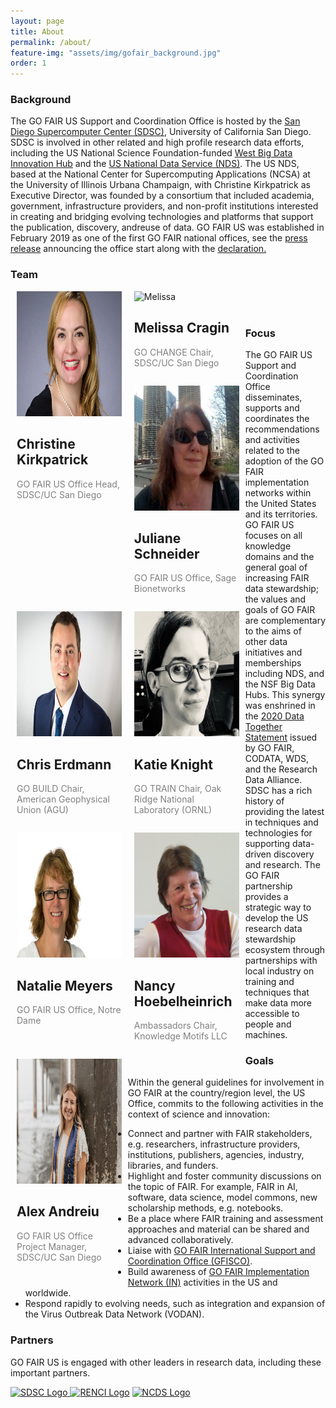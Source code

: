 ```yaml
---
layout: page
title: About
permalink: /about/
feature-img: "assets/img/gofair_background.jpg"
order: 1
---
```

<a href="" title=""></a>
<h3>Background</h3>

<p>The GO FAIR US Support and Coordination Office is hosted by the <a href="https://www.sdsc.edu/" title="San Diego Supercomputer Center (SDSC)">San Diego Supercomputer Center (SDSC)</a>, University of California San Diego. SDSC is involved in other related and high profile research data efforts, including the US National Science Foundation-funded <a href="https://westbigdatahub.org/" title="">West Big Data Innovation Hub</a> and the <a href="http://www.nationaldataservice.org/" title="US National Data Service (NDS)">US National Data Service (NDS)</a>. The US NDS, based at the National Center for Supercomputing Applications (NCSA) at the University of Illinois Urbana Champaign, with Christine Kirkpatrick as Executive Director, was founded by a consortium that included academia, government, infrastructure providers, and non-profit institutions interested in creating and bridging evolving technologies and platforms that support the publication, discovery, andreuse of data. GO FAIR US was established in February 2019 as one of the first GO FAIR national offices, see the <a href="https://www.sdsc.edu/News%20Items/PR20190228_RDS_GOFAIR.html" title="GO FAIR US Press Release">press release</a> announcing the office start along with the <a href="https://www.go-fair.org/wp-content/uploads/2020/08/Declaration-GO-FAIR-US.pdf" title="Go FAIR US Declaration">declaration.</a></p>

<h3>Team</h3>

<div class = "row">
  <div class = "column" style=
    "float: left;
    width: 33.3%;
    margin-bottom: 14px;
    padding: 0 10px;">
    <div class = "card">
      <img src="/assets/img/Christine_Kirkpatrick_Profile.jpeg" alt = "Christine" height= "200" style="width:100%"/>
      <div class = "container">
        <h2>Christine Kirkpatrick</h2>
        <p class = "title" style = "color:grey;"> GO FAIR US Office Head, SDSC/UC San Diego</p>
      </div>
    </div>
  </div>

<div class = "row">
  <div class = "column" style=
    "float: left;
    width: 33.3%;
    margin-bottom: 14px;
    padding: 0 10px;">
    <div class = "card">
      <img src="/assets/img/Melissa_Profile.png" alt = "Melissa" height= "200" style="width:100%"/>
      <div class = "container">
        <h2>Melissa Cragin</h2>
        <p class = "title" style = "color:grey;">GO CHANGE Chair, SDSC/UC San Diego</p>
      </div>
    </div>
  </div>

<div class = "row">
  <div class = "column" style=
    "float: left;
    width: 33.3%;
    margin-bottom: 14px;
    padding: 0 10px;">
    <div class = "card">
      <img src="/assets/img/Juliane_Schneider_Profile.jpeg" alt = "Juliane" height= "200" style="width:100%"/>
      <div class = "container">
        <h2>Juliane Schneider</h2>
        <p class = "title" style = "color:grey;">GO FAIR US Office, Sage Bionetworks</p>
      </div>
    </div>
  </div>
  
<div class = "row">
  <div class = "column" style=
    "float: left;
    width: 33.3%;
    margin-bottom: 14px;
    padding: 0 10px;">
    <div class = "card">
      <img src="/assets/img/Chris_Erdmann_Profile.jpeg" alt = "Chris" height= "200" style="width:100%"/>
      <div class = "container">
        <h2>Chris Erdmann</h2>
        <p class = "title" style = "color:grey;">GO BUILD Chair, American Geophysical Union (AGU)</p>
      </div>
    </div>
  </div>
  
<div class = "row">
  <div class = "column" style=
    "float: left;
    width: 33.3%;
    margin-bottom: 14px;
    padding: 0 10px;">
    <div class = "card">
      <img src="/assets/img/Katie_Profile.png" alt = "Katie" height= "200" style="width:100%"/>
      <div class = "container">
        <h2>Katie Knight</h2>
        <p class = "title" style = "color:grey;">GO TRAIN Chair, Oak Ridge National Laboratory (ORNL)</p>
      </div>
    </div>
  </div>
  
<div class = "row">
  <div class = "column" style=
    "float: left;
    width: 33.3%;
    margin-bottom: 14px;
    padding: 0 10px;">
    <div class = "card">
      <img src="/assets/img/Natalie_Meyers_Profile.jpeg" alt = "Natalie" height= "200" style="width:100%"/>
      <div class = "container">
        <h2>Natalie Meyers</h2>
        <p class = "title" style = "color:grey;">GO FAIR US Office, Notre Dame</p>
      </div>
    </div>
  </div>
  
<div class = "row">
  <div class = "column" style=
    "float: left;
    width: 33.3%;
    margin-bottom: 14px;
    padding: 0 10px;">
    <div class = "card">
      <img src="/assets/img/Nancy_Hoebelheinrich_Profile.png" alt = "Nancy" height= "200" style="width:100%"/>
      <div class = "container">
        <h2>Nancy Hoebelheinrich</h2>
        <p class = "title" style = "color:grey;">Ambassadors Chair, Knowledge Motifs LLC</p>
      </div>
    </div>
  </div>
  
<div class = "row">
  <div class = "column" style=
    "float: left;
    width: 33.3%;
    margin-bottom: 14px;
    padding: 0 10px;">
    <div class = "card">
      <img src="/assets/img/Alex_Andreiu_Profile.jpg" alt = "Alexandra" height= "200" style="width:100%"/>
      <div class = "container">
        <h2>Alex Andreiu</h2>
        <p class = "title" style = "color:grey;">GO FAIR US Office Project Manager, SDSC/UC San Diego</p>
      </div>
    </div>
  </div><br>
 <br>
  
  
<h3>Focus</h3>

<p>The GO FAIR US Support and Coordination Office disseminates, supports and coordinates the recommendations and activities related to the adoption of the GO FAIR implementation networks within the United States and its territories. GO FAIR US focuses on all knowledge domains and the general goal of increasing FAIR data stewardship; the values and goals of GO FAIR are complementary to the aims of other data initiatives and memberships including NDS, and the NSF Big Data Hubs. This synergy was enshrined in the <a href="https://www.go-fair.org/2020/03/30/data-together-statement/" title="2020 Data Together Statement">2020 Data Together Statement</a> issued by GO FAIR, CODATA, WDS, and the Research Data Alliance. SDSC has a rich history of providing the latest in techniques and technologies for supporting data-driven discovery and research. The GO FAIR partnership provides a strategic way to develop the US research data stewardship ecosystem through partnerships with local industry on training and techniques that make data more accessible to people and machines.</p>

<h3>Goals</h3>

<p>Within the general guidelines for involvement in GO FAIR at the country/region level, the US Office, commits to the following activities in the context of science and innovation:

<ul>
<li>Connect and partner with FAIR stakeholders, e.g. researchers, infrastructure providers, institutions, publishers, agencies, industry, libraries, and funders.</li>
<li>Highlight and foster community discussions on the topic of FAIR. For example, FAIR in AI, software, data science, model commons, new scholarship methods, e.g. notebooks.</li>
<li>Be a place where FAIR training and assessment approaches and material can be shared and advanced collaboratively.</li>
<li>Liaise with <a href="https://www.go-fair.org/go-fair-initiative/go-fair-offices/">GO FAIR International Support and Coordination Office (GFISCO)</a>.</li>
<li>Build awareness of <a href="https://www.go-fair.org/implementation-networks/" title="GO FAIR Implementation Network (IN)">GO FAIR Implementation Network (IN)</a> activities in the US and worldwide.</li>
<li>Respond rapidly to evolving needs, such as integration and expansion of the Virus Outbreak Data Network (VODAN).</li>
</ul>

</p>


<h3>Partners</h3>

<p>GO FAIR US is engaged with other leaders in research data, including these important partners.</p>

<p><a href="https://www.sdsc.edu/" title="SDSC Website and Logo"><img src="../assets/img/partners/sdsc-partner-logo.jpg" alt="SDSC Logo"> <a href="https://renci.org/" title="RENCI Website and Logo"><img src="../assets/img/partners/renci-partner-logo.jpg" alt="RENCI Logo"></a> <a href="https://datascienceconsortium.org/" title="NCDS Website and Logo"><img src="../assets/img/partners/ncds-partner-logo.jpg" alt="NCDS Logo"></a>



